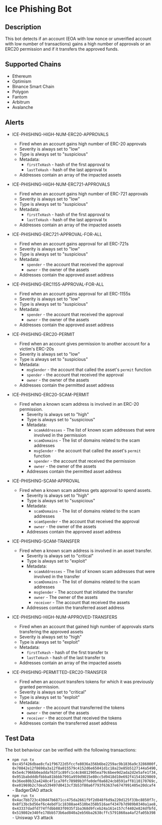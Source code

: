 # Ice Phishing Bot

## Description

This bot detects if an account (EOA with low nonce or unverified account with low number of transactions) gains a high number of approvals or an ERC20 permission and if it transfers the approved funds.

## Supported Chains

- Ethereum
- Optimism
- Binance Smart Chain
- Polygon
- Fantom
- Arbitrum
- Avalanche

## Alerts

- ICE-PHISHING-HIGH-NUM-ERC20-APPROVALS

  - Fired when an account gains high number of ERC-20 approvals
  - Severity is always set to "low"
  - Type is always set to "suspicious"
  - Metadata:
    - `firstTxHash` - hash of the first approval tx
    - `lastTxHash` - hash of the last approval tx
  - Addresses contain an array of the impacted assets

- ICE-PHISHING-HIGH-NUM-ERC721-APPROVALS

  - Fired when an account gains high number of ERC-721 approvals
  - Severity is always set to "low"
  - Type is always set to "suspicious"
  - Metadata:
    - `firstTxHash` - hash of the first approval tx
    - `lastTxHash` - hash of the last approval tx
  - Addresses contain an array of the impacted assets

- ICE-PHISHING-ERC721-APPROVAL-FOR-ALL

  - Fired when an account gains approval for all ERC-721s
  - Severity is always set to "low"
  - Type is always set to "suspicious"
  - Metadata:
    - `spender` - the account that received the approval
    - `owner` - the owner of the assets
  - Addresses contain the approved asset address

- ICE-PHISHING-ERC1155-APPROVAL-FOR-ALL

  - Fired when an account gains approval for all ERC-1155s
  - Severity is always set to "low"
  - Type is always set to "suspicious"
  - Metadata:
    - `spender` - the account that received the approval
    - `owner` - the owner of the assets
  - Addresses contain the approved asset address

- ICE-PHISHING-ERC20-PERMIT

  - Fired when an account gives permission to another account for a victim's ERC-20s
  - Severity is always set to "low"
  - Type is always set to "suspicious"
  - Metadata:
    - `msgSender` - the account that called the asset's `permit` function
    - `spender` - the account that received the approval
    - `owner` - the owner of the assets
  - Addresses contain the permitted asset address

- ICE-PHISHING-ERC20-SCAM-PERMIT

  - Fired when a known scam address is involved in an ERC-20 permission.
    - Severity is always set to "high"
    - Type is always set to "suspicious"
    - Metadata:
      - `scamAddresses` - The list of known scam addresses that were involved in the permission
      - `scamDomains` - The list of domains related to the scam addresses
      - `msgSender` - the account that called the asset's `permit` function
      - `spender` - the account that received the permission
      - `owner` - the owner of the assets
    - Addresses contain the permitted asset address

- ICE-PHISHING-SCAM-APPROVAL

  - Fired when a known scam address gets approval to spend assets.
    - Severity is always set to "high"
    - Type is always set to "suspicious"
    - Metadata:
      - `scamDomains` - The list of domains related to the scam addresses
      - `scamSpender` - the account that received the approval
      - `owner` - the owner of the assets
    - Addresses contain the approved asset address

- ICE-PHISHING-SCAM-TRANSFER

  - Fired when a known scam address is involved in an asset transfer.
    - Severity is always set to "critical"
    - Type is always set to "exploit"
    - Metadata:
      - `scamAddresses` - The list of known scam addresses that were involved in the transfer
      - `scamDomains` - The list of domains related to the scam addresses
      - `msgSender` - The account that initiated the transfer
      - `owner` - The owner of the assets
      - `receiver` - The account that received the assets
    - Addresses contain the transferred asset address

- ICE-PHISHING-HIGH-NUM-APPROVED-TRANSFERS

  - Fired when an account that gained high number of approvals starts transfering the approved assets
  - Severity is always set to "high"
  - Type is always set to "exploit"
  - Metadata:
    - `firstTxHash` - hash of the first transfer tx
    - `lastTxHash` - hash of the last transfer tx
  - Addresses contain an array of the impacted assets

- ICE-PHISHING-PERMITTED-ERC20-TRANSFER

  - Fired when an account transfers tokens for which it was previously granted permission.
  - Severity is always set to "critical"
  - Type is always set to "exploit"
  - Metadata:
    - `spender` - the account that transferred the tokens
    - `owner` - the owner of the assets
    - `receiver` - the account that received the tokens
  - Addresses contain the transferred asset address

## Test Data

The bot behaviour can be verified with the following transactions:

- `npm run tx 0xc45f426dbae8cfa1f96722d5fccfe8036a356b6be2259ac9b1836a9c3286000f,0x70842e12f8698a3a12f8a015579c4152d6e65841d1c18a23e85b5127144a5490,0x5e4c7966b0eaddaf63f1c89fc1c4c84812905ea79c6bee9d2ada2d2e5afe1f34,0x951babdddbfbbba81bbbb7991a959d9815e80cc5d9418d10e692f41541029869,0x36ee80b32a4248c4f1ca70fc78989b3ffe0def0a6824cb8591aff8110170769c,0xe01969b2c7dea539497d0413cf3b53f80a6f793f63637e6747991405e20dcaf4` - BadgerDAO attack
- `npm run tx 0x4ac7bb723c430d47b6871cc475da2661f9f2d848f6d9a220d125f33bc8850f7c,0x8f13bcbd56ef6c4ebdf1c18388ae4510be358b516aef4347b7d989b0340a1ae8,0x43337dadfd774ffdbb883f0935f1ba368d9fceb24a161e157cf4402e824dfbfd,0x519802e340fe178bb573b6ad840a2eb56ba2638cffc5791860aa4af2fa05b398` - Uniswap V3 attack
